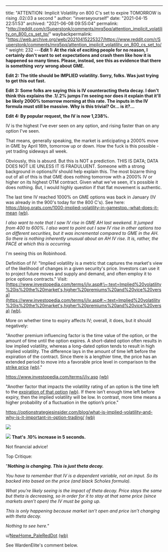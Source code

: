 ---
title: "ATTENTION: Implicit Volatility on 800 C's set to expire TOMORROW is rising .02/.03 a second "
author: "inverseyourself"
date: "2021-04-15 22:51:53"
archived: "2021-06-08 09:55:04"
permalink: "http://reddit.com/r/Superstonk/comments/mrq5pq/attention_implicit_volatility_on_800_cs_set_to/"
waybackpermalink: "https://web.archive.org/web/20210415225327/https://www.reddit.com/r/Superstonk/comments/mrq5pq/attention_implicit_volatility_on_800_cs_set_to/"
weight: 232
---**Edit 1: At the risk of exciting people for no reason, I certainly don't want to set expectations and crash them like how it is happened so many times. Please, instead, see this as evidence that there is something** ***very*** **wrong about GME.**


**Edit 2: The title should be IMPLIED volatility. Sorry, folks. Was just trying to get this out fast.**


**Edit 3: Some folks are saying this is IV counteracting theta decay. I don't think this explains the .1/.2% jumps I'm seeing nor does it explain that it'll be likely 2000% tomorrow morning at this rate. The inputs in the IV formula must still be massive. Why is this trivial? Or... is it?...**


**Edit 4: By popular request, the IV is now 1,238%.** 


IV is the highest I've ever seen on any option, and rising faster than on any option I've seen.


That means, generally speaking, the market is anticipating a 2000% move in GME by April 16th, tomorrow up or down. How the fuck is this possible - yet trading sideways all week.


Obviously, this is absurd. But this is NOT a prediction. THIS IS DATA; DATA DOES NOT LIE UNLESS IT IS FRADULUENT. Someone with a strong background in options/IV should help explain this. The most bizarre thing out of all of this is that GME does nothing tomorrow with a 2000% IV or higher on its highest OTM contract. Given what we've seen, it's possible it does nothing. But, I would highly question if that flat movement is authentic.


The last time IV reached 1000% on GME options was back in January (IV was already in the 900's today for the 800 C's). See here: <https://blog.orats.com/1000-implied-volatility-in-gamestop.-what-does-it-mean> [(wb)](https://web.archive.org/web/20210226031151/https://blog.orats.com/1000-implied-volatility-in-gamestop.-what-does-it-mean).


*I also want to note that I saw IV rise in GME AH last weekend. It jumped from 400 to 600%. I also want to point out I saw IV rise in other options too on different securities, but it was incremental compared to GME in the AH. So there is nothing inherently unusual about an AH IV rise. It is, rather, the PACE at which this is occurring.*


I'm seeing this on Robinhood.


Definition of IV: "Implied volatility is a metric that captures the market's view of the likelihood of changes in a given security's price. Investors can use it to project future moves and supply and demand, and often employ it to price options contracts." Visit: [https://www.investopedia.com/terms/i/iv.asp#:\~:text=Implied%20volatility%20is%20the%20market's,higher%20premiums%20and%20vice%20versa](https://www.investopedia.com/terms/i/iv.asp#:~:text=Implied%20volatility%20is%20the%20market's,higher%20premiums%20and%20vice%20versa) [(wb)](https://web.archive.org/web/20210418055004/https://www.investopedia.com/terms/i/iv.asp).


More on whether time to expiry affects IV; overall, it does, but it should negatively:


"Another premium influencing factor is the time value of the option, or the amount of time until the option expires. A short-dated option often results in low implied volatility, whereas a long-dated option tends to result in high implied volatility. The difference lays in the amount of time left before the expiration of the contract. Since there is a lengthier time, the price has an extended period to move into a favorable price level in comparison to the [strike price](https://www.investopedia.com/terms/s/strikeprice.asp) [(wb)](https://web.archive.org/web/20210410064230/https://www.investopedia.com/terms/s/strikeprice.asp)."


<https://www.investopedia.com/terms/i/iv.asp> [(wb)](https://web.archive.org/web/20210418055004/https://www.investopedia.com/terms/i/iv.asp)


"Another factor that impacts the volatility rating of an option is the time left to the [expiration of that option](https://optionstrategiesinsider.com/blog/understanding-an-options-expiration-date/) [(wb)](https://web.archive.org/web/20210415232202/https://optionstrategiesinsider.com/blog/understanding-an-options-expiration-date/). If there isn’t enough time left before expiry, then the implied volatility will be low. In contrast, more time means a higher probability of a fluctuation in the option’s price."


<https://optionstrategiesinsider.com/blog/what-is-implied-volatility-and-why-is-it-important-in-option-trading/> [(wb)](https://web.archive.org/web/20210415232234/https://optionstrategiesinsider.com/blog/what-is-implied-volatility-and-why-is-it-important-in-option-trading/)


![](/img/n88eezby3ft61.png)


![](/img/rszjpwzx3ft61.png)
**That's .10% increase in 5 seconds.**


Not financial advice!


Top Critique:


"***Nothing is changing. This is just theta decay.***


*You have to remember that IV is a dependent variable, not an input. So its backed into based on the price (and black Scholes formula).*


*What you’re likely seeing is the impact of theta decay. Price stays the same but theta is decreasing, so in order for it to stay at that same price (since markets aren’t open) the IV must be going up.*


*This is only happening because market isn’t open and price isn’t changing with theta decay.*


*Nothing to see here."*


u/[NewHome\_PaleRedDot](https://www.reddit.com/user/NewHome_PaleRedDot/) [(wb)](https://web.archive.org/web/20210421170241/https://www.reddit.com/user/NewHome_PaleRedDot/)


See WardenElite's comment below.


​

